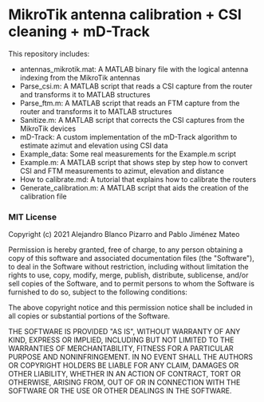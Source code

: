 # MikroTik antenna calibration + CSI cleaning + mD-Track


This repository includes:

- antennas_mikrotik.mat: A MATLAB binary file with the logical antenna indexing from the MikroTik antennas
- Parse_csi.m: A MATLAB script that reads a CSI capture from the router and transforms it to MATLAB structures
- Parse_ftm.m: A MATLAB script that reads an FTM capture from the router and transforms it to MATLAB structures
- Sanitize.m: A MATLAB script that corrects the CSI captures from the MikroTik devices
- mD-Track: A custom implementation of the mD-Track algorithm to estimate azimut and elevation using CSI data
- Example_data: Some real measurements for the Example.m script
- Example.m: A MATLAB script that shows step by step how to convert CSI and FTM measurements to azimut, elevation and distance
- How to calibrate.md: A tutorial that explains how to calibrate the routers
- Generate_calibration.m: A MATLAB script that aids the creation of the calibration file

### MIT License

Copyright (c) 2021 Alejandro Blanco Pizarro and Pablo Jiménez Mateo

Permission is hereby granted, free of charge, to any person obtaining a copy
of this software and associated documentation files (the "Software"), to deal
in the Software without restriction, including without limitation the rights
to use, copy, modify, merge, publish, distribute, sublicense, and/or sell
copies of the Software, and to permit persons to whom the Software is
furnished to do so, subject to the following conditions:

The above copyright notice and this permission notice shall be included in all
copies or substantial portions of the Software.

THE SOFTWARE IS PROVIDED "AS IS", WITHOUT WARRANTY OF ANY KIND, EXPRESS OR
IMPLIED, INCLUDING BUT NOT LIMITED TO THE WARRANTIES OF MERCHANTABILITY,
FITNESS FOR A PARTICULAR PURPOSE AND NONINFRINGEMENT. IN NO EVENT SHALL THE
AUTHORS OR COPYRIGHT HOLDERS BE LIABLE FOR ANY CLAIM, DAMAGES OR OTHER
LIABILITY, WHETHER IN AN ACTION OF CONTRACT, TORT OR OTHERWISE, ARISING FROM,
OUT OF OR IN CONNECTION WITH THE SOFTWARE OR THE USE OR OTHER DEALINGS IN THE
SOFTWARE.
